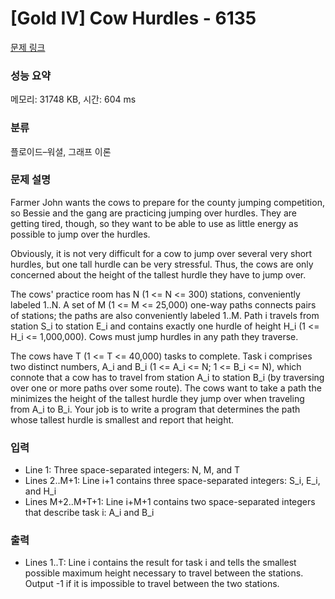# [Gold IV] Cow Hurdles - 6135 

[문제 링크](https://www.acmicpc.net/problem/6135) 

### 성능 요약

메모리: 31748 KB, 시간: 604 ms

### 분류

플로이드–워셜, 그래프 이론

### 문제 설명

<p>Farmer John wants the cows to prepare for the county jumping competition, so Bessie and the gang are practicing jumping over hurdles. They are getting tired, though, so they want to be able to use as little energy as possible to jump over the hurdles.</p>

<p>Obviously, it is not very difficult for a cow to jump over several very short hurdles, but one tall hurdle can be very stressful. Thus, the cows are only concerned about the height of the tallest hurdle they have to jump over.</p>

<p>The cows' practice room has N (1 <= N <= 300) stations, conveniently labeled 1..N. A set of M (1 <= M <= 25,000) one-way paths connects pairs of stations; the paths are also conveniently labeled 1..M. Path i travels from station S_i to station E_i and contains exactly one hurdle of height H_i (1 <= H_i <= 1,000,000). Cows must jump hurdles in any path they traverse.</p>

<p>The cows have T (1 <= T <= 40,000) tasks to complete. Task i comprises two distinct numbers, A_i and B_i (1 <= A_i <= N; 1 <= B_i <= N), which connote that a cow has to travel from station A_i to station B_i (by traversing over one or more paths over some route). The cows want to take a path the minimizes the height of the tallest hurdle they jump over when traveling from A_i to B_i. Your job is to write a program that determines the path whose tallest hurdle is smallest and report that height.</p>

### 입력 

 <ul>
	<li>Line 1: Three space-separated integers: N, M, and T</li>
	<li>Lines 2..M+1: Line i+1 contains three space-separated integers: S_i, E_i, and H_i</li>
	<li>Lines M+2..M+T+1: Line i+M+1 contains two space-separated integers that describe task i: A_i and B_i</li>
</ul>

### 출력 

 <ul>
	<li>Lines 1..T: Line i contains the result for task i and tells the smallest possible maximum height necessary to travel between the stations. Output -1 if it is impossible to travel between the two stations.</li>
</ul>

